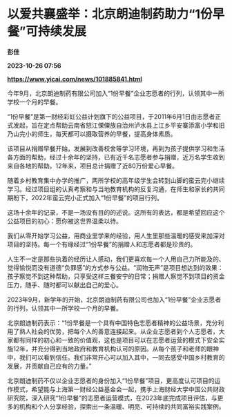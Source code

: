 # 以爱共襄盛举：北京朗迪制药助力“1份早餐”可持续发展
**彭佳**

**2023-10-26 07:56**

**https://www.yicai.com/news/101885841.html**

今年9月，北京朗迪制药有限公司加入“1份早餐”企业志愿者的行列，认领其中一所学校一个月的早餐。

“1份早餐”是第一财经彩虹公益计划旗下的公益项目，于2011年6月1日由志愿者正式发起，旨在定点帮助云南省怒江傈僳族自治州泸水县上江乡平安寨添富小学和旧乃山完小的师生，每天都可以摄取营养的早餐，提高身体素质。

该项目从捐赠早餐开始，发展到改善校舍等学习环境，再到为孩子提供学习和生活各方面的帮助，经过十余年的坚持，已有近千名志愿者参与捐赠，近万名学生收到来自各地的帮助。12年来，项目总计捐赠了近80万份爱心早餐。

随着乡村教育集中办学的推广，两所学校的高年级学生会转到山脚的蛮云完小继续学习。经过项目组的认真考察和与当地教育机构的反复沟通，在师生和家长的共同期盼下，2022年蛮云完小正式加入“1份早餐”的项目行列。

这场十余年的记录，不是一场没有目的的述说。这所有的表达，都是希望回应这个公益项目的初心：愿你被这世界温柔以待。

我们从零开始学习公益，用商业里学来的经验，用人生里那些温暖的感受来加深对项目的坚持。每一个有缘经过“1份早餐”的捐赠人和志愿者都是珍贵的。

人生不一定是那些执着的经历让人感动，我们更喜欢每一个人用自己力所能及的、觉得愉悦而没有道德“负罪感”的方式参与公益。“润物无声”是项目想达到的效果：孩子察觉不到这种帮助，只享受这样三餐安宁的日常；捐赠人察觉不到项目的资金压力，随手、随时都可以献出自己的爱心。

2023年9月，新学年的开始，北京朗迪制药有限公司也加入“1份早餐”企业志愿者的行列，认领其中一所学校一个月的早餐。

北京朗迪制药表示：“1份早餐是一个具有中国特色志愿者精神的公益场景，充分利用了熟人社会的优势，把每个人的善意连接起来。从企业志愿者到个人志愿者，大家都有同样的初心和一致的价值观，这也是项目可以在志愿者运营的模式下安全实施12年，并充分得到当地政府和教育机构认可的原因。从每个孩子和老师的眼神中，我们可以看到信任。我们非常开心可以加入其中，一同去感受中国乡村教育的发展，并贡献自己应有的力量。”

北京朗迪制药不仅以企业志愿者的身份加入“1份早餐”项目，更高度认可项目的运作模式，希望能与上海第一财经公益基金会一起，携手上海财经大学中国公共财政研究院，深入研究“1份早餐”的志愿者运营模式，在2023年底完成项目评估，与更多的机构和个人分享经验，探索出一条温暖、明亮、可持续的共同富裕实践案例。